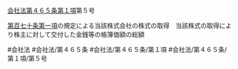 [会社法第４６５条第１項](会社法＿＿＿＿第４６５条第１項)第５号

[第百七十条第一項](会社法＿＿＿＿第１７０条第１項)の規定による当該株式会社の株式の取得　当該株式の取得により株主に対して交付した金銭等の帳簿価額の総額


#会社法
#会社法/第４６５条
#会社法/第４６５条/第１項
#会社法/第４６５条/第１項/第５号
